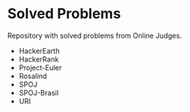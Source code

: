 # Solved Problems
Repository with solved problems from Online Judges.
* HackerEarth
* HackerRank
* Project-Euler
* Rosalind
* SPOJ
* SPOJ-Brasil
* URI